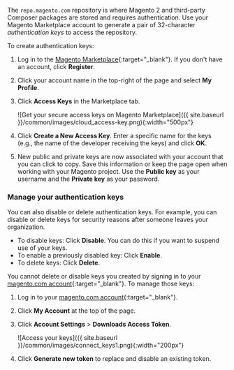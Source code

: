 The `repo.magento.com` repository is where Magento 2 and third-party Composer packages are stored and requires authentication. Use your Magento Marketplace account to generate a pair of 32-character *authentication keys* to access the repository.

To create authentication keys:

1. Log in to the [Magento Marketplace](https://marketplace.magento.com){:target="_blank"}. If you don't have an account, click **Register**.
1. Click your account name in the top-right of the page and select **My Profile**.

1. Click **Access Keys** in the Marketplace tab.

   ![Get your secure access keys on Magento Marketplace]({{ site.baseurl }}/common/images/cloud_access-key.png){:width="500px"}

1. Click **Create a New Access Key**. Enter a specific name for the keys (e.g., the name of the developer receiving the keys) and click **OK**.

1. New public and private keys are now associated with your account that you can click to copy. Save this information or keep the page open when working with your Magento project. Use the **Public key** as your username and the **Private key** as your password.

### Manage your authentication keys

You can also disable or delete authentication keys. For example, you can disable or delete keys for security reasons after someone leaves your organization.

* To disable keys: Click **Disable**. You can do this if you want to suspend use of your keys.
* To enable a previously disabled key: Click **Enable**.
* To delete keys: Click **Delete**.

You cannot delete or disable keys you created by signing in to your [magento.com account](https://www.magentocommerce.com/products/customer/account/login){:target="_blank"}. To manage those keys:

1. Log in to your [magento.com account](https://www.magentocommerce.com/products/customer/account/login){:target="_blank"}.
1. Click **My Account** at the top of the page.
1. Click **Account Settings** > **Downloads Access Token**.

   ![Access your keys]({{ site.baseurl }}/common/images/connect_keys1.png){:width="200px"}

1. Click **Generate new token** to replace and disable an existing token.
